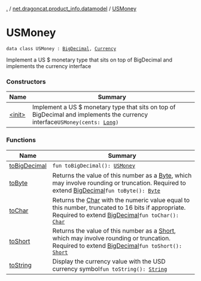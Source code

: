 [.](../../index.md) / [net.dragoncat.product_info.datamodel](../index.md) / [USMoney](./index.md)

# USMoney

`data class USMoney : `[`BigDecimal`](https://docs.oracle.com/javase/6/docs/api/java/math/BigDecimal.html)`, `[`Currency`](../-currency/index.md)

Implement a US $ monetary type that sits on top of BigDecimal and implements the currency interface

### Constructors

| Name | Summary |
|---|---|
| [&lt;init&gt;](-init-.md) | Implement a US $ monetary type that sits on top of BigDecimal and implements the currency interface`USMoney(cents: `[`Long`](https://kotlinlang.org/api/latest/jvm/stdlib/kotlin/-long/index.html)`)` |

### Functions

| Name | Summary |
|---|---|
| [toBigDecimal](to-big-decimal.md) | `fun toBigDecimal(): `[`USMoney`](./index.md) |
| [toByte](to-byte.md) | Returns the value of this number as a [Byte](https://kotlinlang.org/api/latest/jvm/stdlib/kotlin/-byte/index.html), which may involve rounding or truncation. Required to extend [BigDecimal](https://docs.oracle.com/javase/6/docs/api/java/math/BigDecimal.html)`fun toByte(): `[`Byte`](https://kotlinlang.org/api/latest/jvm/stdlib/kotlin/-byte/index.html) |
| [toChar](to-char.md) | Returns the [Char](https://kotlinlang.org/api/latest/jvm/stdlib/kotlin/-char/index.html) with the numeric value equal to this number, truncated to 16 bits if appropriate. Required to extend [BigDecimal](https://docs.oracle.com/javase/6/docs/api/java/math/BigDecimal.html)`fun toChar(): `[`Char`](https://kotlinlang.org/api/latest/jvm/stdlib/kotlin/-char/index.html) |
| [toShort](to-short.md) | Returns the value of this number as a [Short](https://kotlinlang.org/api/latest/jvm/stdlib/kotlin/-short/index.html), which may involve rounding or truncation. Required to extend [BigDecimal](https://docs.oracle.com/javase/6/docs/api/java/math/BigDecimal.html)`fun toShort(): `[`Short`](https://kotlinlang.org/api/latest/jvm/stdlib/kotlin/-short/index.html) |
| [toString](to-string.md) | Display the currency value with the USD currency symbol`fun toString(): `[`String`](https://kotlinlang.org/api/latest/jvm/stdlib/kotlin/-string/index.html) |
